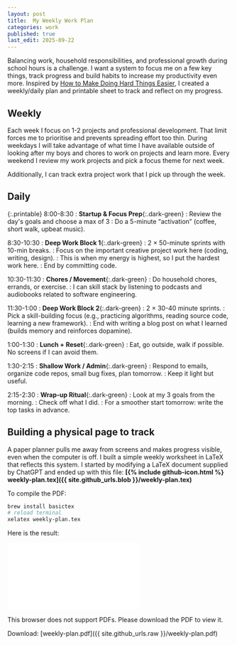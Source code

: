 ```yaml
---
layout: post
title:  My Weekly Work Plan
categories: work
published: true
last_edit: 2025-09-22
---
```


Balancing work, household responsibilities, and professional growth during school hours is a challenge.  I want a system to focus me on a few key things, track progress and build habits to increase my productivity even more.  Inspired by [How to Make Doing Hard Things Easier](https://www.youtube.com/watch?v=-2jZ-iOR8p4), I created a weekly/daily plan and printable sheet to track and reflect on my progress.

## Weekly
Each week I focus on 1-2 projects and professional development. That limit forces me to prioritise and prevents spreading effort too thin. During weekdays I will take advantage of what time I have available outside of looking after my boys and chores to work on projects and learn more. Every weekend I review my work projects and pick a focus theme for next week.

Additionally, I can track extra project work that I pick up through the week.

## Daily

{:.printable}
8:00-8:30 
: **Startup & Focus Prep**{:.dark-green}
: Review the day's goals and choose a max of 3
: Do a 5-minute “activation” (coffee, short walk, upbeat music).

8:30-10:30 
: **Deep Work Block 1**{:.dark-green}
: 2 × 50-minute sprints with 10-min breaks.
: Focus on the important creative project work here (coding, writing, design).
: This is when my energy is highest, so I put the hardest work here.
: End by committing code.

10:30-11:30 
: **Chores / Movement**{:.dark-green}
: Do household chores, errands, or exercise.
: I can skill stack by listening to podcasts and audiobooks related to software engineering.

11:30-1:00 
: **Deep Work Block 2**{:.dark-green}
: 2 × 30-40 minute sprints.
: Pick a skill-building focus (e.g., practicing algorithms, reading source code, learning a new framework).
: End with writing a blog post on what I learned (builds memory and reinforces dopamine).

1:00-1:30 
: **Lunch + Reset**{:.dark-green}
: Eat, go outside, walk if possible. No screens if I can avoid them.

1:30-2:15 
: **Shallow Work / Admin**{:.dark-green}
: Respond to emails, organize code repos, small bug fixes, plan tomorrow.
: Keep it light but useful.

2:15-2:30 
: **Wrap-up Ritual**{:.dark-green}
: Look at my 3 goals from the morning.
: Check off what I did.
: For a smoother start tomorrow: write the top tasks in advance.

##  Building a physical page to track

A paper planner pulls me away from screens and makes progress visible, even when the computer is off. 
I built a simple weekly worksheet in LaTeX that reflects this system.  I started by modifying a LaTeX document supplied by ChatGPT and ended up with this file: **[{% include github-icon.html %} weekly-plan.tex]({{ site.github_urls.blob }}/weekly-plan.tex)**

To compile the PDF:
```bash
brew install basictex
# reload terminal
xelatex weekly-plan.tex
```

Here is the result: 

<object data="../weekly-plan.pdf" type="application/pdf" width="100%" height="700px">
    <embed src="../weekly-plan.pdf">
        <p>This browser does not support PDFs. Please download the PDF to view it.
    </embed>
</object>

Download: [weekly-plan.pdf]({{ site.github_urls.raw }}/weekly-plan.pdf)

